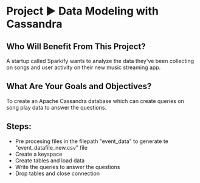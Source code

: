 # Project ► Data Modeling with Cassandra

## Who Will Benefit From This Project?

A startup called Sparkify wants to analyze the data they've been collecting on songs and user activity on their new music streaming app.

## What Are Your Goals and Objectives?

To create an Apache Cassandra database which can create queries on song play data to answer the questions.

## Steps:
 
 * Pre procesing files in the filepath "event_data" to generate te "event_datafile_new.csv" file
 * Create a keyspace
 * Create tables and load data
 * Write the queries to answer the questions
 * Drop tables and close connection
